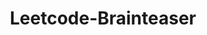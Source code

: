 ---
layout: posts_by_category
categories: Leetcode-Brainteaser
title: Leetcode-Brainteaser
permalink: /category/Leetcode-Brainteaser
---